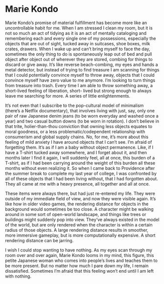 # Marie Kondo

Marie Kondo’s promise of material fulfillment has become more like an uncontrollable habit for me. When I am stressed I clean my room, but it is not so much an act of tidying as it is an act of mentally cataloging and remembering each and every single one of my possessions, especially the objects that are out of sight, tucked away in suitcases, shoe boxes, milk crates, drawers. When I wake up and can’t bring myself to face the day, sometimes the only thing to do is spontaneously leap out of bed and pull object after object out of wherever they are stored, combing for things to discard or give away. It’s like reverse beach-combing, my eyes and hands a metal detector, but instead of trying to find treasure I am scanning for things that I could potentially convince myself to throw away, objects that I could convince myself have zero value to me anymore. I’m looking to turn things from treasure into trash. Every time I am able to throw something away, a short-lived feeling of liberation, short- lived but strong enough to always leave me searching for more. A series of little enlightenments.

It’s not even that I subscribe to the pop-cultural model of minimalism (there’s a Netflix documentary), that involves living with just, say, only one pair of raw Japanese denim jeans (to be worn everyday and washed once a year) and two casual button downs (to be worn in rotation). I don’t believe in that trite, holier-than-thou conviction that owning less objects equates to moral goodness, or a less problematic/codependent relationship with consumerism and global supply chains. No, for me, it’s more about this feeling of mild anxiety I have around objects that I can’t see. I’m afraid of forgetting them. It’s as if I am a baby without object permanence. Like, if I have a T-shirt tucked away somewhere, and I forget about it, and then months later I find it again, I will suddenly feel, all at once, this burden of a T-shirt, as if I had been carrying around the weight of this burden all these months without even realizing it. So when I came back to Providence after the summer break to complete my last year of college, I was confronted by all of these objects that I had been living without, that I had forgotten about. They all came at me with a heavy presence, all together and all at once.

These items were always there, but had just re-entered my life. They were outside of my immediate field of view, and now they were visible again. It’s like how in older video games, the rendering distance for objects in the background would sometimes be too close. A character might be walking around in some sort of open-world landscape, and things like trees or buildings might suddenly pop into view. They’ve always existed in the model of the world, but are only rendered when the character is within a certain radius of those objects. A large rendering distance results in smoother, more immersive gameplay, but is more computationally expensive. A short rendering distance can be jarring.

I wish I could stop wanting to have nothing. As my eyes scan through my room over and over again, Marie Kondo looms in my mind, this figure, this petite Japanese woman who comes into people’s lives and teaches them to be more present. But no matter how much I pare down my life, I remain dissatisfied. Sometimes I’m afraid that this feeling won’t end until I am left with nothing.